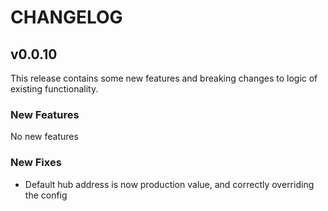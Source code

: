# CHANGELOG

## v0.0.10

This release contains some new features and breaking changes to logic of existing functionality.

### New Features

No new features

### New Fixes

- Default hub address is now production value, and correctly overriding the config

